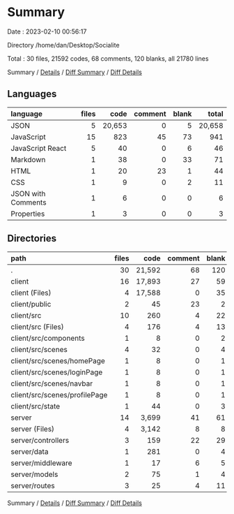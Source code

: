 # Summary

Date : 2023-02-10 00:56:17

Directory /home/dan/Desktop/Socialite

Total : 30 files,  21592 codes, 68 comments, 120 blanks, all 21780 lines

Summary / [Details](details.md) / [Diff Summary](diff.md) / [Diff Details](diff-details.md)

## Languages
| language | files | code | comment | blank | total |
| :--- | ---: | ---: | ---: | ---: | ---: |
| JSON | 5 | 20,653 | 0 | 5 | 20,658 |
| JavaScript | 15 | 823 | 45 | 73 | 941 |
| JavaScript React | 5 | 40 | 0 | 6 | 46 |
| Markdown | 1 | 38 | 0 | 33 | 71 |
| HTML | 1 | 20 | 23 | 1 | 44 |
| CSS | 1 | 9 | 0 | 2 | 11 |
| JSON with Comments | 1 | 6 | 0 | 0 | 6 |
| Properties | 1 | 3 | 0 | 0 | 3 |

## Directories
| path | files | code | comment | blank | total |
| :--- | ---: | ---: | ---: | ---: | ---: |
| . | 30 | 21,592 | 68 | 120 | 21,780 |
| client | 16 | 17,893 | 27 | 59 | 17,979 |
| client (Files) | 4 | 17,588 | 0 | 35 | 17,623 |
| client/public | 2 | 45 | 23 | 2 | 70 |
| client/src | 10 | 260 | 4 | 22 | 286 |
| client/src (Files) | 4 | 176 | 4 | 13 | 193 |
| client/src/components | 1 | 8 | 0 | 2 | 10 |
| client/src/scenes | 4 | 32 | 0 | 4 | 36 |
| client/src/scenes/homePage | 1 | 8 | 0 | 1 | 9 |
| client/src/scenes/loginPage | 1 | 8 | 0 | 1 | 9 |
| client/src/scenes/navbar | 1 | 8 | 0 | 1 | 9 |
| client/src/scenes/profilePage | 1 | 8 | 0 | 1 | 9 |
| client/src/state | 1 | 44 | 0 | 3 | 47 |
| server | 14 | 3,699 | 41 | 61 | 3,801 |
| server (Files) | 4 | 3,142 | 8 | 8 | 3,158 |
| server/controllers | 3 | 159 | 22 | 29 | 210 |
| server/data | 1 | 281 | 0 | 4 | 285 |
| server/middleware | 1 | 17 | 6 | 5 | 28 |
| server/models | 2 | 75 | 1 | 4 | 80 |
| server/routes | 3 | 25 | 4 | 11 | 40 |

Summary / [Details](details.md) / [Diff Summary](diff.md) / [Diff Details](diff-details.md)